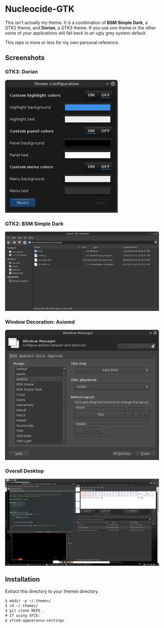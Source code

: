 # Nucleocide-GTK

This isn't actually my theme. It is a combination of **BSM Simple Dark**, a GTK2 theme, and **Dorian**, a GTK3 theme.
If you use one theme or the other some of your applications will fall back to an ugly grey system default.

This repo is more or less for my own personal reference.

## Screenshots

### GTK3: Dorian

![GTK3](screenshots/gtk3.png)

### GTK2: BSM Simple Dark

![GTK2](screenshots/thunar-gtk2.png)

### Window Decoration: Axiomd

![Decoration](screenshots/window-decoration-axiomd.png)

### Overall Desktop

![Desktop](screenshots/system.png)

## Installation

Extract this directory to your themes directory.

```console
$ mkdir -p ~/.themes/
$ cd ~/.themes/
$ git clone REPO .
# If using XFCE:
$ xfce4-appearance-settings
```
